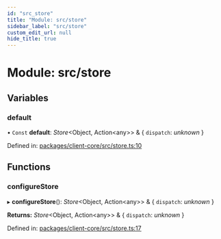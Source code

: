 ```yaml
---
id: "src_store"
title: "Module: src/store"
sidebar_label: "src/store"
custom_edit_url: null
hide_title: true
---
```


# Module: src/store

## Variables

### default

• `Const` **default**: *Store*<Object, Action<any\>\> & { `dispatch`: *unknown*  }

Defined in: [packages/client-core/src/store.ts:10](https://github.com/xr3ngine/xr3ngine/blob/7e8e151f1/packages/client-core/src/store.ts#L10)

## Functions

### configureStore

▸ **configureStore**(): *Store*<Object, Action<any\>\> & { `dispatch`: *unknown*  }

**Returns:** *Store*<Object, Action<any\>\> & { `dispatch`: *unknown*  }

Defined in: [packages/client-core/src/store.ts:17](https://github.com/xr3ngine/xr3ngine/blob/7e8e151f1/packages/client-core/src/store.ts#L17)
